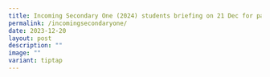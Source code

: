 ```yaml
---
title: Incoming Secondary One (2024) students briefing on 21 Dec for parents
permalink: /incomingsecondaryone/
date: 2023-12-20
layout: post
description: ""
image: ""
variant: tiptap
---
```

